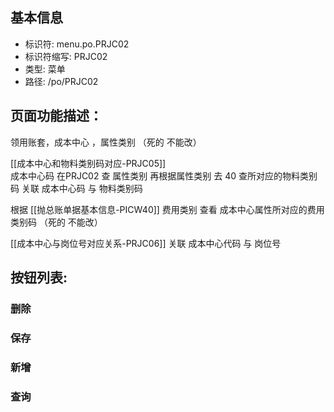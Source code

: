 
## 基本信息

- 标识符: menu.po.PRJC02
- 标识符缩写: PRJC02
- 类型: 菜单
- 路径: /po/PRJC02

## 页面功能描述：

领用账套，成本中心 ，属性类别  （死的 不能改）


[[成本中心和物料类别码对应-PRJC05]]  
成本中心码 在PRJC02 查 属性类别  再根据属性类别 去 40 查所对应的物料类别码
关联 成本中心码 与 物料类别码


根据 [[抛总账单据基本信息-PICW40]] 费用类别 查看 成本中心属性所对应的费用类别码 （死的 不能改）

[[成本中心与岗位号对应关系-PRJC06]]
关联 成本中心代码  与 岗位号

## 按钮列表:


### 删除



### 保存



### 新增



### 查询



